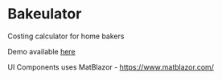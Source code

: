 # Bakeulator
Costing calculator for home bakers

Demo available [here](https://brownyman.github.io/Bakeulator/)

UI Components uses MatBlazor - https://www.matblazor.com/
